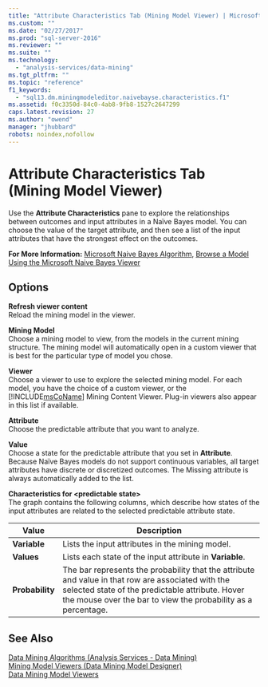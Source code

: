 ```yaml
---
title: "Attribute Characteristics Tab (Mining Model Viewer) | Microsoft Docs"
ms.custom: ""
ms.date: "02/27/2017"
ms.prod: "sql-server-2016"
ms.reviewer: ""
ms.suite: ""
ms.technology: 
  - "analysis-services/data-mining"
ms.tgt_pltfrm: ""
ms.topic: "reference"
f1_keywords: 
  - "sql13.dm.miningmodeleditor.naivebayse.characteristics.f1"
ms.assetid: f0c3350d-84c0-4ab8-9fb8-1527c2647299
caps.latest.revision: 27
ms.author: "owend"
manager: "jhubbard"
robots: noindex,nofollow
---
```

# Attribute Characteristics Tab (Mining Model Viewer)
  Use the **Attribute Characteristics** pane to explore the relationships between outcomes and input attributes in a Naïve Bayes model. You can choose the value of the target attribute, and then see a list of the input attributes that have the strongest effect on the outcomes.  
  
 **For More Information:** [Microsoft Naive Bayes Algorithm](../analysis-services/data-mining/microsoft-naive-bayes-algorithm.md), [Browse a Model Using the Microsoft Naive Bayes Viewer](../analysis-services/data-mining/browse-a-model-using-the-microsoft-naive-bayes-viewer.md)  
  
## Options  
 **Refresh viewer content**  
 Reload the mining model in the viewer.  
  
 **Mining Model**  
 Choose a mining model to view, from the models in the current mining structure. The mining model will automatically open in a custom viewer that is best for the particular type of model you chose.  
  
 **Viewer**  
 Choose a viewer to use to explore the selected mining model. For each model, you have the choice of a custom viewer, or the [!INCLUDE[msCoName](../a9notintoc/includes/msconame-md.md)] Mining Content Viewer. Plug-in viewers also appear in this list if available.  
  
 **Attribute**  
 Choose the predictable attribute that you want to analyze.  
  
 **Value**  
 Choose a state for the predictable attribute that you set in **Attribute**. Because Naïve Bayes models do not support continuous variables, all target attributes have discrete or discretized outcomes. The Missing attribute is always automatically added to the list.  
  
 **Characteristics for \<predictable state>**  
 The graph contains the following columns, which describe how states of the input attributes are related to the selected predictable attribute state.  
  
|Value|Description|  
|-----------|-----------------|  
|**Variable**|Lists the input attributes in the mining model.|  
|**Values**|Lists each state of the input attribute in **Variable**.|  
|**Probability**|The bar represents the probability that the attribute and value in that row are associated with the selected state of the predictable attribute. Hover the mouse over the bar to view the probability as a percentage.|  
  
## See Also  
 [Data Mining Algorithms &#40;Analysis Services - Data Mining&#41;](../analysis-services/data-mining/data-mining-algorithms-analysis-services-data-mining.md)   
 [Mining Model Viewers &#40;Data Mining Model Designer&#41;](../a9retired/mining-model-viewers-data-mining-model-designer.md)   
 [Data Mining Model Viewers](../analysis-services/data-mining/data-mining-model-viewers.md)  
  
  